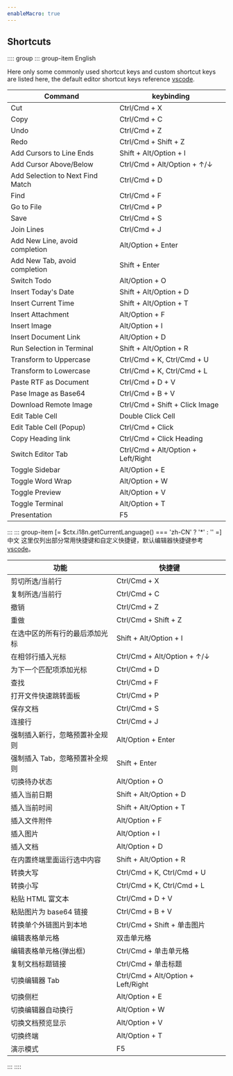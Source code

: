 ```yaml
---
enableMacro: true
---
```


## Shortcuts

:::: group
::: group-item English

Here only some commonly used shortcut keys and custom shortcut keys are listed here, the default editor shortcut keys reference [vscode](https://code.visualstudio.com/).

Command | keybinding
---- | ------
Cut | Ctrl/Cmd + X
Copy | Ctrl/Cmd + C
Undo | Ctrl/Cmd + Z
Redo | Ctrl/Cmd + Shift + Z
Add Cursors to Line Ends | Shift + Alt/Option + I
Add Cursor Above/Below | Ctrl/Cmd + Alt/Option + ↑/↓
Add Selection to Next Find Match | Ctrl/Cmd + D
Find | Ctrl/Cmd + F
Go to File | Ctrl/Cmd + P
Save | Ctrl/Cmd + S
Join Lines | Ctrl/Cmd + J
Add New Line, avoid completion | Alt/Option + Enter
Add New Tab, avoid completion | Shift + Enter
Switch Todo | Alt/Option + O
Insert Today's Date | Shift + Alt/Option + D
Insert Current Time | Shift + Alt/Option + T
Insert Attachment | Alt/Option + F
Insert Image | Alt/Option + I
Insert Document Link | Alt/Option + D
Run Selection in Terminal | Shift + Alt/Option + R
Transform to Uppercase | Ctrl/Cmd + K, Ctrl/Cmd + U
Transform to Lowercase | Ctrl/Cmd + K, Ctrl/Cmd + L
Paste RTF as Document | Ctrl/Cmd + D + V
Pase Image as Base64 | Ctrl/Cmd + B + V
Download Remote Image | Ctrl/Cmd + Shift + Click Image
Edit Table Cell | Double Click Cell
Edit Table Cell (Popup) | Ctrl/Cmd + Click
Copy Heading link | Ctrl/Cmd + Click Heading
Switch Editor Tab | Ctrl/Cmd + Alt/Option + Left/Right
Toggle Sidebar | Alt/Option + E
Toggle Word Wrap | Alt/Option + W
Toggle Preview | Alt/Option + V
Toggle Terminal | Alt/Option + T
Presentation | F5

:::
::: group-item [= $ctx.i18n.getCurrentLanguage() === 'zh-CN' ? '*' : '' =]中文
这里仅列出部分常用快捷键和自定义快捷键，默认编辑器快捷键参考 [vscode](https://code.visualstudio.com/)。

功能 | 快捷键
---- | ------
剪切所选/当前行 | Ctrl/Cmd + X
复制所选/当前行 | Ctrl/Cmd + C
撤销 | Ctrl/Cmd + Z
重做 | Ctrl/Cmd + Shift + Z
在选中区的所有行的最后添加光标 | Shift + Alt/Option + I
在相邻行插入光标 | Ctrl/Cmd + Alt/Option + ↑/↓
为下一个匹配项添加光标 | Ctrl/Cmd + D
查找 | Ctrl/Cmd + F
打开文件快速跳转面板 | Ctrl/Cmd + P
保存文档 | Ctrl/Cmd + S
连接行 | Ctrl/Cmd + J
强制插入新行，忽略预置补全规则 | Alt/Option + Enter
强制插入 Tab，忽略预置补全规则 | Shift + Enter
切换待办状态 | Alt/Option + O
插入当前日期 | Shift + Alt/Option + D
插入当前时间 | Shift + Alt/Option + T
插入文件附件 | Alt/Option + F
插入图片 | Alt/Option + I
插入文档 | Alt/Option + D
在内置终端里面运行选中内容 | Shift + Alt/Option + R
转换大写 | Ctrl/Cmd + K, Ctrl/Cmd + U
转换小写 | Ctrl/Cmd + K, Ctrl/Cmd + L
粘贴 HTML 富文本 | Ctrl/Cmd + D + V
粘贴图片为 base64 链接 | Ctrl/Cmd + B + V
转换单个外链图片到本地 | Ctrl/Cmd + Shift + 单击图片
编辑表格单元格 | 双击单元格
编辑表格单元格(弹出框) | Ctrl/Cmd + 单击单元格
复制文档标题链接 | Ctrl/Cmd + 单击标题
切换编辑器 Tab | Ctrl/Cmd + Alt/Option + Left/Right
切换侧栏 | Alt/Option + E
切换编辑器自动换行 | Alt/Option + W
切换文档预览显示 | Alt/Option + V
切换终端 | Alt/Option + T
演示模式 | F5
:::
::::
